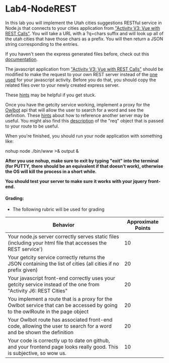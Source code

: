 # Lab4-NodeREST

In this lab you will implement the Utah cities suggestions RESTful service in Node.js that connects to your cities application from ["Activity V3: Vue with REST Calls"](https://github.com/BYUCS260/Vue-REST). 
You will take a URL with a ?q=chars suffix and will look up all of the utah cities that have those chars as a prefix. You will then return a JSON string corresponding to the entries.

If you haven't seen the express generated files before, check out this [documentation](https://expressjs.com/en/starter/generator.html).

The javascript application from ["Activity V3: Vue with REST Calls"](https://github.com/BYUCS260/Vue-REST) should be modified to make the request to your own REST server instead of the <a href="http://bioresearch.byu.edu/cs260/jquery/getcity.cgi?q=P">one used</a> for your javascript activity. 
Before you do that, you should copy the related files over to your newly created express server. 

These [hints](https://github.com/BYUCS260/Lab4-NodeREST/wiki/Cities-REST-Service-Hints) may be helpful if you get stuck.

Once you have the getcity service working, 
implement a proxy for the [Owlbot](https://owlbot.info/api/v1/dictionary/owl) api that will allow the user to search for a word and see the definition. 
These [hints](https://github.com/mjcleme/node-api-server-tutorial#cors-issues) about how to reference another server may be useful.  You might also find this [description](https://expressjs.com/en/4x/api.html#req.query) of the "req" object that is passed to your route to be useful.

When you're finished, you should run your node application with something like:

nohup node ./bin/www >& output &

<strong>After you use nohup, make sure to exit by typing "exit" into the terminal (for PUTTY, there should be an equivalent if that doesn't work), otherwise the OS will kill the process in a short while.</strong>

**You should test your server to make sure it works with your jquery front-end.**

#### Grading:

- The following rubric will be used for grading

Behavior |	Approximate Points
 --- | ---
Your node.js server correctly serves static files (including your html file that accesses the REST service') | 10
Your getcity service correctly returns the JSON containing the list of cities (all cities if no prefix given) | 20
Your javascript front-end correctly uses your getcity service instead of the one from "Activity J6: REST Cities" | 20
You implement a route that is a proxy for the Owlbot service that can be accessed by going to the owlRoute in the page object | 20
Your Owlbot route has associated front-end code, allowing the user to search for a word and be shown the definition | 20
Your code is correctly up to date on github, and your frontend page looks really good. This is subjective, so wow us. | 10

